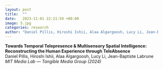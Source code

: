 ```yaml
---
layout: post
title:  ""
date:   2023-11-01 22:21:59 +00:00
image: 5.jpg
categories: research
author: "Daniel Pillis, Hiroshi Ishii, Alaa Algargoosh, Lucy Li, Jean-Baptiste Labrune (2024)"
--- 
```

**Towards Temporal Telepresence & Multisensory Spatial Intelligence: Reconstructing the Human Experience through TeleAbsence**  
Daniel Pillis, Hiroshi Ishii, Alaa Algargoosh, Lucy Li, Jean-Baptiste Labrune  
*MIT Media Lab — Tangible Media Group (2024)*



